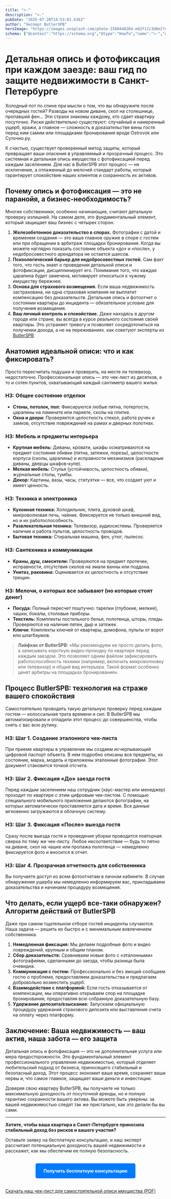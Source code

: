 ```yaml
---
title: ">-"
description: ">-"
pubDate: "2025-07-20T14:53:01.636Z"
author: "Эксперт ButlerSPB"
heroImage: "https://images.unsplash.com/photo-1560448204-e02f11c3d0e2?q=80&w=2070&auto=format&fit=crop"
schema: {"@context":"https://schema.org","@type":"HowTo","name":">-","description":">-","image":{"@type":"ImageObject","url":"https://images.unsplash.com/photo-1560448204-e02f11c3d0e2?q=80&w=2070&auto=format&fit=crop"},"aggregateRating":{"@type":"AggregateRating","ratingValue":"4.9","reviewCount":567,"bestRating":"5","worstRating":"1"},"publisher":{"@type":"Organization","name":"Блог ButlerSPB","logo":{"@type":"ImageObject","url":"https://butlerspb-blog.netlify.app/favicon.ico"}},"mainEntityOfPage":{"@type":"WebPage","@id":"https://butlerspb-blog.netlify.app/blog/detalnaya-opis-i-fotofiksaciya-pri-kazhdom-zaezde/"}}
---
```


# Детальная опись и фотофиксация при каждом заезде: ваш гид по защите недвижимости в Санкт-Петербурге

Холодный пот по спине при мысли о том, что вы обнаружите после очередных гостей? Разводы на новом диване, скол на столешнице, пропавший фен... Эти страхи знакомы каждому, кто сдает квартиру посуточно. Риски действительно существуют: случайный и намеренный ущерб, кражи, а главное — сложность в доказательстве вины гостя перед ним самим или площадками бронирования вроде Ostrovok или Суточно.ру.

К счастью, существует проверенный метод защиты, который превращает ваши опасения в управляемый и прозрачный процесс. Это системная и детальная опись имущества с фотофиксацией перед каждым заселением. Для нас в ButlerSPB этот процесс — не исключение, а отлаженный до мелочей стандарт работы, который гарантирует спокойствие наших клиентов и сохранность их активов.

## Почему опись и фотофиксация — это не паранойя, а бизнес-необходимость?

Многие собственники, особенно начинающие, считают детальную проверку излишней. На самом деле, это фундаментальный элемент, который защищает ваш бизнес с четырех сторон.

1.  **Железобетонное доказательство в спорах.** Фотографии с датой и временем создания — это ваше главное оружие в споре с гостем или при обращении в арбитраж площадки бронирования. Когда вы можете наглядно показать состояние объекта «до» и «после», у недобросовестного арендатора не остается шансов.
2.  **Психологический барьер для недобросовестных гостей.** Сам факт того, что гость знает о проведении детальной описи и фотофиксации, дисциплинирует его. Понимание того, что каждая царапина будет замечена, мотивирует относиться к чужому имуществу бережнее.
3.  **Основа для страхового возмещения.** Если ваша недвижимость застрахована, ни одна страховая компания не выплатит компенсацию без доказательств. Детальная опись и фотоотчет о состоянии квартиры до инцидента — обязательное условие для получения возмещения.
4.  **Ваш личный контроль и спокойствие.** Даже находясь в другом городе или стране, вы всегда в курсе реального состояния своей квартиры. Это устраняет тревогу и позволяет сосредоточиться на получении дохода, а не на переживаниях. как советуют эксперты из <a href="https://butlerspb.ru" target="_blank" rel="nofollow">ButlerSPB</a>

## Анатомия идеальной описи: что и как фиксировать?

Просто пересчитать подушки и проверить, на месте ли телевизор, недостаточно. Профессиональная опись — это чек-лист из десятков, а то и сотен пунктов, охватывающий каждый сантиметр вашего жилья.

### H3: Общее состояние отделки

*   **Стены, потолок, пол:** Фиксируются любые пятна, потертости, царапины на ламинате или паркете, сколы на плитке.
*   **Окна и двери:** Проверяется целостность стекол, работа ручек и замков, отсутствие повреждений на рамах и дверных полотнах.

### H3: Мебель и предметы интерьера

*   **Крупная мебель:** Диваны, кровати, шкафы осматриваются на предмет состояния обивки (пятна, затяжки, порезы), целостности корпуса (сколы, царапины) и исправности механизмов (раскладные диваны, дверцы шкафов-купе).
*   **Мелкая мебель:** Стулья (устойчивость, целостность обивки), журнальные столы, тумбы.
*   **Декор:** Картины, вазы, часы, статуэтки — все, что создает уют и имеет ценность.

### H3: Техника и электроника

*   **Кухонная техника:** Холодильник, плита, духовой шкаф, микроволновая печь, чайник. Фиксируется не только внешний вид, но и их работоспособность.
*   **Развлекательная техника:** Телевизор, аудиосистемы. Проверяется наличие и работа пультов, целостность проводов.
*   **Бытовая техника:** Стиральная машина, фен, утюг, пылесос.

### H3: Сантехника и коммуникации

*   **Краны, душ, смесители:** Проверяются на предмет протечек, исправности, отсутствия сколов на эмали ванны или поддона.
*   **Унитаз, раковина:** Оценивается их целостность и отсутствие трещин.

### H3: Мелочи, о которых все забывают (но которые стоят денег)

*   **Посуда:** Полный пересчет поштучно: тарелки (глубокие, мелкие), чашки, бокалы, столовые приборы.
*   **Текстиль:** Комплекты постельного белья, полотенца, шторы, пледы. Проверяются на наличие пятен, дыр и затяжек.
*   **Ключи:** Комплекты ключей от квартиры, домофона, пульты от ворот или шлагбаумов.

> **Лайфхак от ButlerSPB:**
> «Мы рекомендуем не просто делать фото, а записывать короткую видео-проходку по квартире перед каждым заездом. Это позволяет одним файлом зафиксировать работоспособность техники (например, включить микроволновку или телевизор) и общий вид интерьера. Такой формат особенно ценят арбитры на площадках бронирования».

## Процесс ButlerSPB: технология на страже вашего спокойствия

Самостоятельно проводить такую детальную проверку перед каждым гостем — колоссальная трата времени и сил. В ButlerSPB мы автоматизировали и отладили этот процесс до совершенства, чтобы снять с вас всю рутину.

### H3: Шаг 1. Создание эталонного чек-листа

При приеме квартиры в управление мы создаем исчерпывающий цифровой паспорт объекта. В нем подробно описаны все предметы, их состояние, марка, модель и приложены эталонные фотографии. Этот документ становится точкой отсчета.

### H3: Шаг 2. Фиксация «До» заезда гостя

Перед каждым заселением наш сотрудник (хаус-мастер или менеджер) проходит по квартире с этим цифровым чек-листом. С помощью специального мобильного приложения делаются фотографии, на которых автоматически проставляется дата и время. Все данные мгновенно загружаются в облачную систему.

### H3: Шаг 3. Фиксация «После» выезда гостя

Сразу после выезда гостя и проведения уборки проводится повторная сверка по тому же чек-листу. Любое несоответствие — будь то пятно на диване, скол на чашке или пропажа полотенца — немедленно фиксируется фото и вносится в отчет.

### H3: Шаг 4. Прозрачная отчетность для собственника

Вы получаете доступ ко всем фотоотчетам в личном кабинете. В случае обнаружения ущерба мы немедленно информируем вас, прикладываем доказательства и начинаем процедуру возмещения.

## Что делать, если ущерб все-таки обнаружен? Алгоритм действий от ButlerSPB

Даже при самом тщательном отборе гостей инциденты случаются. Наша задача — решить их быстро и с минимальным вовлечением собственника.

1.  **Немедленная фиксация:** Мы делаем подробные фото и видео повреждений, крупным и общим планом.
2.  **Сбор доказательств:** Сравниваем новые фото с «эталонными» фотографиями, сделанными до заезда, чтобы разница была очевидна.
3.  **Коммуникация с гостем:** Профессионально и без эмоций сообщаем гостю о проблеме, предоставляем доказательства и предлагаем добровольно возместить ущерб.
4.  **Взаимодействие с платформой:** Если гость отказывается от компенсации, мы оперативно открываем спор на площадке бронирования, предоставляя всю собранную доказательную базу.
5.  **Удержание депозита/взыскание:** Запускаем официальную процедуру удержания страхового депозита или выставления счета на оплату через платформу.

## Заключение: Ваша недвижимость — ваш актив, наша забота — его защита

Детальная опись и фотофиксация — это не дополнительная услуга или мера предосторожности. Это фундаментальный элемент профессионального управления недвижимостью, который отделяет любительский подход от бизнеса, приносящего стабильный и безопасный доход. Этот процесс экономит ваше время, сохраняет ваши нервы и, что самое главное, защищает ваши деньги и инвестиции.

Доверяя свою квартиру ButlerSPB, вы получаете не только максимальную доходность от посуточной аренды, но и полную гарантию сохранности вашего актива. Вы можете быть уверены: за вашей недвижимостью следят так же пристально, как это делали бы вы сами.

---

**Хотите, чтобы ваша квартира в Санкт-Петербурге приносила стабильный доход без рисков и вашего участия?**

Оставьте заявку на бесплатную консультацию, и наш эксперт рассчитает потенциальную доходность вашей недвижимости и расскажет, как мы обеспечим ее полную безопасность.

<br>

<center><a href="#" style="background-color: #007bff; color: white; padding: 15px 25px; text-align: center; text-decoration: none; display: inline-block; border-radius: 5px; font-weight: bold;">Получить бесплатную консультацию</a></center>

<br>

[Скачать наш чек-лист для самостоятельной описи имущества (PDF)](https://butlerspb.ru/checklist-download)
